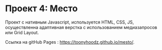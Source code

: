 # Проект 4: Место

Проект с нативным Javascript, используется HTML, CSS, JS, осуществленна адаптивная верстка с использованием медиазапросов или Grid Layout.
 

Ссылка на gitHub Pages :  https://toonyhoodz.github.io/mesto/.